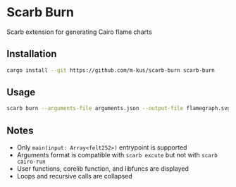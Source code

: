 # Scarb Burn

Scarb extension for generating Cairo flame charts

## Installation

```bash
cargo install --git https://github.com/m-kus/scarb-burn scarb-burn
```

## Usage

```bash
scarb burn --arguments-file arguments.json --output-file flamegraph.svg --open-in-browser
```

## Notes

- Only `main(input: Array<felt252>)` entrypoint is supported
- Arguments format is compatible with `scarb excute` but not with `scarb cairo-run`
- User functions, corelib function, and libfuncs are displayed
- Loops and recursive calls are collapsed
